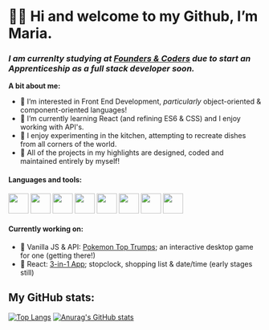 # 👩‍💻 Hi and welcome to my Github, I’m Maria.

### *I am currenlty studying at [Founders & Coders](https://www.foundersandcoders.com/) due to start an Apprenticeship as a full stack developer soon.*

**A bit about me:**
- 🌟 I’m interested in Front End Development, *particularly* object-oriented & component-oriented languages!
- 🤖 I’m currently learning React (and refining ES6 & CSS) and I enjoy working with API's.
- 🥞 I enjoy experimenting in the kitchen, attempting to recreate dishes from all corners of the world.
- 🌟 All of the projects in my highlights are designed, coded and maintained entirely by myself!

#### Languages and tools:
<img src="https://user-images.githubusercontent.com/82417131/150440415-53e6f902-bb2d-4747-9d61-c454498881f6.png"  width="40" height="40" /> <img src="https://user-images.githubusercontent.com/82417131/150440422-8d250756-e9dc-4531-b15c-338000ff3318.png"  width="40" height="40" /> <img src="https://user-images.githubusercontent.com/82417131/150439768-192b6522-08b9-4f3f-9116-f1c6b680f739.png" width="40" height="40" /> <img src="https://user-images.githubusercontent.com/82417131/150440790-5ecc5156-c32c-40a2-9922-dac5282b9c15.png" width="40" height="40" /> <img src="https://user-images.githubusercontent.com/82417131/150440799-75c0e38e-0911-4222-9918-e1cf3ee6dc82.png" width="40" height="40" /> <img src="https://user-images.githubusercontent.com/82417131/150440823-8705b586-929f-47f7-870d-3914221dcd0c.png" width="40" height="40" /> <img src="https://user-images.githubusercontent.com/82417131/150441022-c3bf6781-2671-4211-8b2c-443f571674da.png" width="40" height="40"/>  <img src="https://user-images.githubusercontent.com/82417131/150446773-d6b3e370-027b-499b-8b7c-73594fc08828.png" width="40" height="40" />


#### Currently working on:

- 🐍 Vanilla JS & API: [Pokemon Top Trumps](https://mariaalouisaa.github.io/pokemon-top-trumps/); an interactive desktop game for one (getting there!)
- 👀 React: [3-in-1 App](https://github.com/mariaalouisaa/3-in-1-react); stopclock, shopping list & date/time (early stages still)


## My GitHub stats:
[![Top Langs](https://github-readme-stats.vercel.app/api/top-langs/?username=mariaalouisaa)](https://github.com/mariaalouisaa/github-readme-stats)    [![Anurag's GitHub stats](https://github-readme-stats.vercel.app/api?username=mariaalouisaa)](https://github.com/mariaalouisaa/github-readme-stats)
